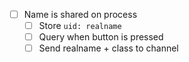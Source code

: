 - [ ] Name is shared on process
  - [ ] Store `uid: realname`   
  - [ ] Query when button is pressed
  - [ ] Send realname + class to channel